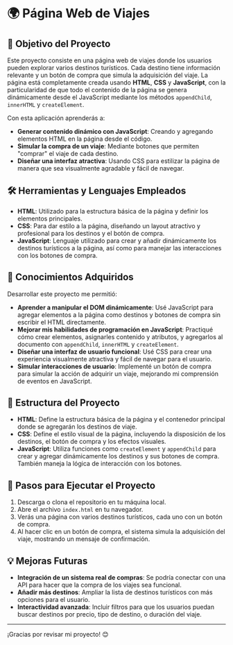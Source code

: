 # 🌍 Página Web de Viajes

## 🎯 Objetivo del Proyecto
Este proyecto consiste en una página web de viajes donde los usuarios pueden explorar varios destinos turísticos. Cada destino tiene información relevante y un botón de compra que simula la adquisición del viaje. La página está completamente creada usando **HTML**, **CSS** y **JavaScript**, con la particularidad de que todo el contenido de la página se genera dinámicamente desde el JavaScript mediante los métodos `appendChild`, `innerHTML` y `createElement`.

Con esta aplicación aprenderás a:
- **Generar contenido dinámico con JavaScript**: Creando y agregando elementos HTML en la página desde el código.
- **Simular la compra de un viaje**: Mediante botones que permiten "comprar" el viaje de cada destino.
- **Diseñar una interfaz atractiva**: Usando CSS para estilizar la página de manera que sea visualmente agradable y fácil de navegar.

## 🛠️ Herramientas y Lenguajes Empleados
- **HTML**: Utilizado para la estructura básica de la página y definir los elementos principales.
- **CSS**: Para dar estilo a la página, diseñando un layout atractivo y profesional para los destinos y el botón de compra.
- **JavaScript**: Lenguaje utilizado para crear y añadir dinámicamente los destinos turísticos a la página, así como para manejar las interacciones con los botones de compra.

## 🧠 Conocimientos Adquiridos
Desarrollar este proyecto me permitió:
- **Aprender a manipular el DOM dinámicamente**: Usé JavaScript para agregar elementos a la página como destinos y botones de compra sin escribir el HTML directamente.
- **Mejorar mis habilidades de programación en JavaScript**: Practiqué cómo crear elementos, asignarles contenido y atributos, y agregarlos al documento con `appendChild`, `innerHTML` y `createElement`.
- **Diseñar una interfaz de usuario funcional**: Usé CSS para crear una experiencia visualmente atractiva y fácil de navegar para el usuario.
- **Simular interacciones de usuario**: Implementé un botón de compra para simular la acción de adquirir un viaje, mejorando mi comprensión de eventos en JavaScript.

## 📝 Estructura del Proyecto
- **HTML**: Define la estructura básica de la página y el contenedor principal donde se agregarán los destinos de viaje.
- **CSS**: Define el estilo visual de la página, incluyendo la disposición de los destinos, el botón de compra y los efectos visuales.
- **JavaScript**: Utiliza funciones como `createElement` y `appendChild` para crear y agregar dinámicamente los destinos y sus botones de compra. También maneja la lógica de interacción con los botones.

## 🏁 Pasos para Ejecutar el Proyecto
1. Descarga o clona el repositorio en tu máquina local.
2. Abre el archivo `index.html` en tu navegador.
3. Verás una página con varios destinos turísticos, cada uno con un botón de compra.
4. Al hacer clic en un botón de compra, el sistema simula la adquisición del viaje, mostrando un mensaje de confirmación.

## 💡 Mejoras Futuras
- **Integración de un sistema real de compras**: Se podría conectar con una API para hacer que la compra de los viajes sea funcional.
- **Añadir más destinos**: Ampliar la lista de destinos turísticos con más opciones para el usuario.
- **Interactividad avanzada**: Incluir filtros para que los usuarios puedan buscar destinos por precio, tipo de destino, o duración del viaje.

---

¡Gracias por revisar mi proyecto! 😊
